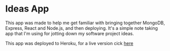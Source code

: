 # Ideas App

This app was made to help me get familiar with bringing together MongoDB, Express, React and Node.js, and then deploying. It's a simple note taking app that I'm using for jotting down my software project ideas. 

This app was deployed to Heroku, for a live version cick [here](https://lit-beach-96059.herokuapp.com/)
